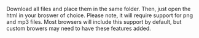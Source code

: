 Download all files and place them in the same folder. Then, just open the html in your broswer of choice. Please note, it will require support for png and mp3 files. Most browsers will include this support by default, but custom browers may need to have these features added. 
